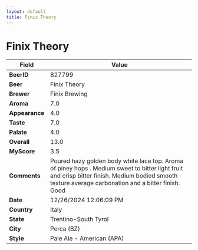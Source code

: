 ```yaml
---
layout: default
title: Finix Theory
---
```


# Finix Theory

| Field         | Value     |
|---------------|-----------|
| **BeerID** | 827799 |
| **Beer** | Finix Theory |
| **Brewer** | Finix Brewing |
| **Aroma** | 7.0 |
| **Appearance** | 4.0 |
| **Taste** | 7.0 |
| **Palate** | 4.0 |
| **Overall** | 13.0 |
| **MyScore** | 3.5 |
| **Comments** | Poured hazy golden body white lace top.  Aroma of piney hops . Medium sweet to bitter light fruit and crisp bitter finish.  Medium bodied smooth texture average carbonation and a bitter finish.  Good  |
| **Date** | 12/26/2024 12:06:09 PM |
| **Country** | Italy |
| **State** | Trentino-South Tyrol |
| **City** | Perca &#40;BZ&#41; |
| **Style** | Pale Ale - American (APA) |
